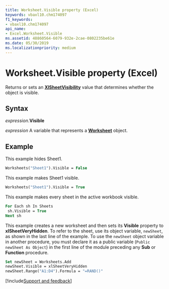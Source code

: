 ```yaml
---
title: Worksheet.Visible property (Excel)
keywords: vbaxl10.chm174097
f1_keywords:
- vbaxl10.chm174097
api_name:
- Excel.Worksheet.Visible
ms.assetid: 48860564-6079-932e-2cae-0802235be61e
ms.date: 05/30/2019
ms.localizationpriority: medium
---
```



# Worksheet.Visible property (Excel)

Returns or sets an **[XlSheetVisibility](Excel.XlSheetVisibility.md)** value that determines whether the object is visible.


## Syntax

_expression_.**Visible**

_expression_ A variable that represents a **[Worksheet](Excel.Worksheet.md)** object.


## Example

This example hides Sheet1.

```vb
Worksheets("Sheet1").Visible = False
```

This example makes Sheet1 visible.

```vb
Worksheets("Sheet1").Visible = True
```

This example makes every sheet in the active workbook visible.

```vb
For Each sh In Sheets 
 sh.Visible = True 
Next sh
```

This example creates a new worksheet and then sets its **Visible** property to **xlSheetVeryHidden**. To refer to the sheet, use its object variable, `newSheet`, as shown in the last line of the example. To use the `newSheet` object variable in another procedure, you must declare it as a public variable (`Public newSheet As Object`) in the first line of the module preceding any **Sub** or **Function** procedure.

```vb
Set newSheet = Worksheets.Add 
newSheet.Visible = xlSheetVeryHidden 
newSheet.Range("A1:D4").Formula = "=RAND()"
```




[!include[Support and feedback](~/includes/feedback-boilerplate.md)]
